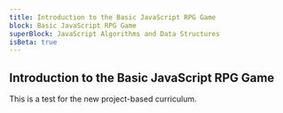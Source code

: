```yaml
---
title: Introduction to the Basic JavaScript RPG Game
block: Basic JavaScript RPG Game
superBlock: JavaScript Algorithms and Data Structures
isBeta: true
---
```

## Introduction to the Basic JavaScript RPG Game

This is a test for the new project-based curriculum.
